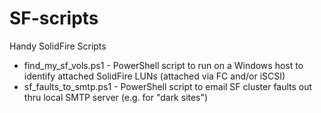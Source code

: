 # SF-scripts
Handy SolidFire Scripts
- find_my_sf_vols.ps1 - PowerShell script to run on a Windows host to identify attached SolidFire LUNs (attached via FC and/or iSCSI)
- sf_faults_to_smtp.ps1 - PowerShell script to email SF cluster faults out thru local SMTP server (e.g. for "dark sites")
